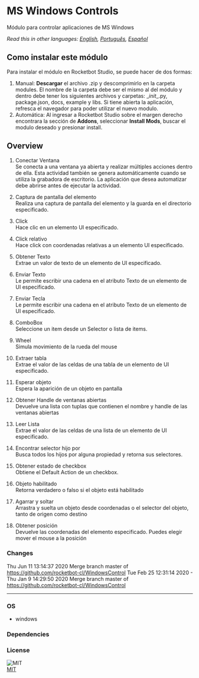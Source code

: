 # MS Windows Controls
  
Módulo para controlar aplicaciones de MS Windows  

*Read this in other languages: [English](README.md), [Português](README.pr.md), [Español](README.es.md)*

## Como instalar este módulo
  
Para instalar el módulo en Rocketbot Studio, se puede hacer de dos formas:
1. Manual: __Descargar__ el archivo .zip y descomprimirlo en la carpeta modules. El nombre de la carpeta debe ser el mismo al del módulo y dentro debe tener los siguientes archivos y carpetas: \__init__.py, package.json, docs, example y libs. Si tiene abierta la aplicación, refresca el navegador para poder utilizar el nuevo modulo.
2. Automática: Al ingresar a Rocketbot Studio sobre el margen derecho encontrara la sección de **Addons**, seleccionar **Install Mods**, buscar el modulo deseado y presionar install.  


## Overview


1. Conectar Ventana  
Se conecta a una ventana ya abierta y realizar múltiples acciones dentro de ella. Esta actividad también se genera automáticamente cuando se utiliza la grabadora de escritorio. La aplicación que desea automatizar debe abrirse antes de ejecutar la actividad.

2. Captura de pantalla del elemento  
Realiza una captura de pantalla del elemento y la guarda en el directorio especificado.

3. Click  
Hace clic en un elemento UI especificado.

4. Click relativo  
Hace click con coordenadas relativas a un elemento UI especificado.

5. Obtener Texto  
Extrae un valor de texto de un elemento de UI especificado.

6. Enviar Texto  
Le permite escribir una cadena en el atributo Texto de un elemento de UI especificado.

7. Enviar Tecla  
Le permite escribir una cadena en el atributo Texto de un elemento de UI especificado.

8. ComboBox  
Seleccione un item desde un Selector o lista de items.

9. Wheel  
Simula movimiento de la rueda del mouse

10. Extraer tabla  
Extrae el valor de las celdas de una tabla de un elemento de UI especificado.

11. Esperar objeto  
Espera la aparición de un objeto en pantalla

12. Obtener Handle de ventanas abiertas  
Devuelve una lista con tuplas que contienen el nombre y handle de las ventanas abiertas

13. Leer Lista  
Extrae el valor de las celdas de una lista de un elemento de UI especificado.

14. Encontrar selector hijo por  
Busca todos los hijos por alguna propiedad y retorna sus selectores.

15. Obtener estado de checkbox  
Obtiene el Default Action de un checkbox.

16. Objeto habilitado  
Retorna verdadero o falso si el objeto está habilitado

17. Agarrar y soltar  
Arrastra y suelta un objeto desde coordenadas o el selector del objeto, tanto de origen como destino

18. Obtener posición  
Devuelve las coordenadas del elemento especificado. Puedes elegir mover el mouse a la posición  



### Changes
Thu Jun 11 13:14:37 2020  Merge branch master of https://github.com/rocketbot-cl/WindowsControl
Tue Feb 25 12:31:14 2020  -
Thu Jan 9 14:29:50 2020  Merge branch master of https://github.com/rocketbot-cl/WindowsControl

----
### OS

- windows

### Dependencies

### License
  
![MIT](https://camo.githubusercontent.com/107590fac8cbd65071396bb4d04040f76cde5bde/687474703a2f2f696d672e736869656c64732e696f2f3a6c6963656e73652d6d69742d626c75652e7376673f7374796c653d666c61742d737175617265)  
[MIT](http://opensource.org/licenses/mit-license.ph)